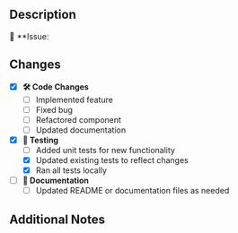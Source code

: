 ## Description
🚀 **Issue:



## Changes

- [x] **🛠️ Code Changes**
  - [ ] Implemented feature 
  - [ ] Fixed bug
  - [ ] Refactored component 
  - [ ] Updated documentation

- [x] **🐛 Testing**
  - [ ] Added unit tests for new functionality
  - [x] Updated existing tests to reflect changes
  - [x] Ran all tests locally

- [ ] **📄 Documentation**
  - [ ] Updated README or documentation files as needed

## Additional Notes

